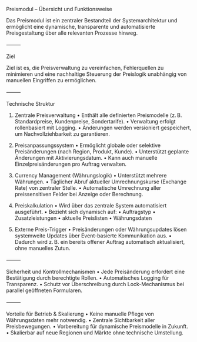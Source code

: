 Preismodul – Übersicht und Funktionsweise

Das Preismodul ist ein zentraler Bestandteil der Systemarchitektur und ermöglicht eine dynamische, transparente und automatisierte Preisgestaltung über alle relevanten Prozesse hinweg.

⸻

Ziel

Ziel ist es, die Preisverwaltung zu vereinfachen, Fehlerquellen zu minimieren und eine nachhaltige Steuerung der Preislogik unabhängig von manuellen Eingriffen zu ermöglichen.

⸻

Technische Struktur

1. Zentrale Preisverwaltung
	•	Enthält alle definierten Preismodelle (z. B. Standardpreise, Kundenpreise, Sondertarife).
	•	Verwaltung erfolgt rollenbasiert mit Logging.
	•	Änderungen werden versioniert gespeichert, um Nachvollziehbarkeit zu garantieren.

2. Preisanpassungssystem
	•	Ermöglicht globale oder selektive Preisänderungen (nach Region, Produkt, Kunde).
	•	Unterstützt geplante Änderungen mit Aktivierungsdatum.
	•	Kann auch manuelle Einzelpreisänderungen pro Auftrag verwalten.

3. Currency Management (Währungslogik)
	•	Unterstützt mehrere Währungen.
	•	Täglicher Abruf aktueller Umrechnungskurse (Exchange Rate) von zentraler Stelle.
	•	Automatische Umrechnung aller preissensitiven Felder bei Anzeige oder Berechnung.

4. Preiskalkulation
	•	Wird über das zentrale System automatisiert ausgeführt.
	•	Bezieht sich dynamisch auf:
	•	Auftragstyp
	•	Zusatzleistungen
	•	aktuelle Preislisten
	•	Währungsdaten

5. Externe Preis-Trigger
	•	Preisänderungen oder Währungsupdates lösen systemweite Updates über Event-basierte Kommunikation aus.
	•	Dadurch wird z. B. ein bereits offener Auftrag automatisch aktualisiert, ohne manuelles Zutun.

⸻

Sicherheit und Kontrollmechanismen
	•	Jede Preisänderung erfordert eine Bestätigung durch berechtigte Rollen.
	•	Automatisches Logging für Transparenz.
	•	Schutz vor Überschreibung durch Lock-Mechanismus bei parallel geöffneten Formularen.

⸻

Vorteile für Betrieb & Skalierung
	•	Keine manuelle Pflege von Währungsdaten mehr notwendig.
	•	Zentrale Sichtbarkeit aller Preisbewegungen.
	•	Vorbereitung für dynamische Preismodelle in Zukunft.
	•	Skalierbar auf neue Regionen und Märkte ohne technische Umstellung.
